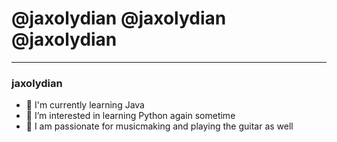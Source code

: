 # @jaxolydian @jaxolydian @jaxolydian
---
### jaxolydian
- 🌱 I'm currently learning Java
- 👀 I’m interested in learning Python again sometime
- 🎸 I am passionate for musicmaking and playing the guitar as well
